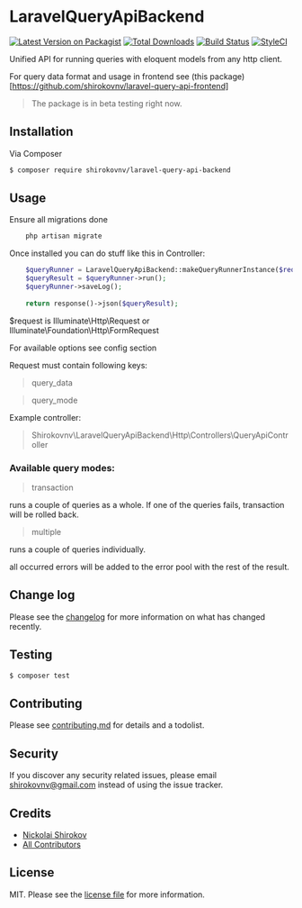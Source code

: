 # LaravelQueryApiBackend

[![Latest Version on Packagist][ico-version]][link-packagist]
[![Total Downloads][ico-downloads]][link-downloads]
[![Build Status][ico-travis]][link-travis]
[![StyleCI][ico-styleci]][link-styleci]

Unified API for running queries with eloquent models from any http client.

For query data format and usage in frontend see (this package)[https://github.com/shirokovnv/laravel-query-api-frontend]

> The package is in beta testing right now. 

## Installation

Via Composer

``` bash
$ composer require shirokovnv/laravel-query-api-backend
```

## Usage

Ensure all migrations done

```bash
    php artisan migrate
```

Once installed you can do stuff like this in Controller:

```php
    $queryRunner = LaravelQueryApiBackend::makeQueryRunnerInstance($request, $options);
    $queryResult = $queryRunner->run();
    $queryRunner->saveLog();
      
    return response()->json($queryResult);
```

$request is Illuminate\Http\Request or Illuminate\Foundation\Http\FormRequest

For available options see config section

Request must contain following keys:

> query_data

> query_mode

Example controller: 

> Shirokovnv\LaravelQueryApiBackend\Http\Controllers\QueryApiController

### Available query modes:

> transaction 

runs a couple of queries as a whole. If one of the queries fails,
transaction will be rolled back.

> multiple

runs a couple of queries individually.

all occurred errors will be added to the error pool with the rest of the result.


## Change log

Please see the [changelog](changelog.md) for more information on what has changed recently.

## Testing

``` bash
$ composer test
```

## Contributing

Please see [contributing.md](contributing.md) for details and a todolist.

## Security

If you discover any security related issues, please email shirokovnv@gmail.com instead of using the issue tracker.

## Credits

- [Nickolai Shirokov][link-author]
- [All Contributors][link-contributors]

## License

MIT. Please see the [license file](license.md) for more information.

[ico-version]: https://img.shields.io/packagist/v/shirokovnv/laravel-query-api-backend.svg?style=flat-square
[ico-downloads]: https://img.shields.io/packagist/dt/shirokovnv/laravel-query-api-backend.svg?style=flat-square
[ico-travis]: https://img.shields.io/travis/shirokovnv/laravel-query-api-backend/master.svg?style=flat-square
[ico-styleci]: https://styleci.io/repos/12345678/shield

[link-packagist]: https://packagist.org/packages/shirokovnv/laravel-query-api-backend
[link-downloads]: https://packagist.org/packages/shirokovnv/laravel-query-api-backend
[link-travis]: https://travis-ci.org/shirokovnv/laravel-query-api-backend
[link-styleci]: https://styleci.io/repos/12345678
[link-author]: https://github.com/shirokovnv
[link-contributors]: ../../contributors
